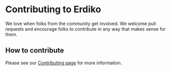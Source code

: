 # Contributing to Erdiko

We love when folks from the community get involved.  We welcome pull requests and encourage folks to contribute in any way that makes sense for them.

## How to contribute
Please see our [Contributing page](/help/contributing.md) for more information.
